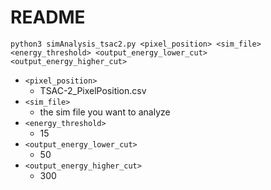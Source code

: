 # README

`python3 simAnalysis_tsac2.py <pixel_position> <sim_file> <energy_threshold> <output_energy_lower_cut> <output_energy_higher_cut>`

- `<pixel_position>`
  - TSAC-2_PixelPosition.csv
- `<sim_file>`
  - the sim file you want to analyze
- `<energy_threshold>`
  - 15
- `<output_energy_lower_cut>`
  - 50
- `<output_energy_higher_cut>`
  - 300

